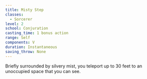 ```yaml
---
title: Misty Step
classes:
  - Sorcerer
level: 2
school: Conjuration
casting_time: 1 bonus action
range: Self
components: V
duration: Instantaneous
saving_throw: None
---
```


Briefly surrounded by silvery mist, you teleport up to 30 feet to an unoccupied space that you can see.
